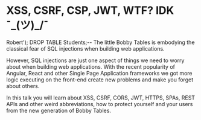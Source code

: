 # XSS, CSRF, CSP, JWT, WTF? IDK ¯\_(ツ)_/¯

Robert'); DROP TABLE Students;-- The little Bobby Tables is embodying the classical fear of SQL injections when building web applications. 

However, SQL injections are just one aspect of things we need to worry about when building web applications. With the recent popularity of Angular, React and other Single Page Application frameworks we got more logic executing on the front-end create new problems and make you forget about others. 

In this talk you will learn about XSS, CSRF, CORS, JWT, HTTPS, SPAs, REST APIs and other weird abbreviations, how to protect yourself and your users from the new generation of Bobby Tables.
